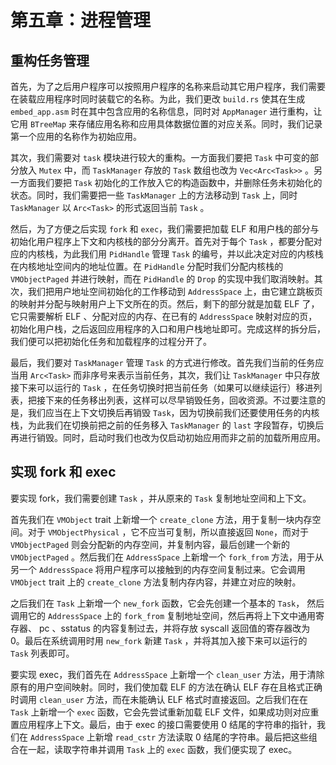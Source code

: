 # 第五章：进程管理

## 重构任务管理

首先，为了之后用户程序可以按照用户程序的名称来启动其它用户程序，我们需要在装载应用程序时同时装载它的名称。为此，我们更改 `build.rs` 使其在生成 `embed_app.asm` 时在其中包含应用的名称信息，同时对 `AppManager` 进行重构，让它用 `BTreeMap` 来存储应用名称和应用具体数据位置的对应关系。同时，我们记录第一个应用的名称作为初始应用。

其次，我们需要对 `task` 模块进行较大的重构。一方面我们要把 `Task` 中可变的部分放入 `Mutex` 中，而 `TaskManager` 存放的 `Task` 数组也改为 `Vec<Arc<Task>>` 。另一方面我们要把 `Task` 初始化的工作放入它的构造函数中，并删除任务未初始化的状态。同时，我们需要把一些 `TaskManager` 上的方法移动到 `Task` 上，同时 `TaskManager` 以 `Arc<Task>` 的形式返回当前 `Task` 。

然后，为了方便之后实现 `fork` 和 `exec`，我们需要把加载 ELF 和用户栈的部分与初始化用户程序上下文和内核栈的部分分离开。首先对于每个 `Task` ，都要分配对应的内核栈，为此我们用 `PidHandle` 管理 `Task` 的编号，并以此决定对应的内核栈在内核地址空间内的地址位置。在 `PidHandle` 分配时我们分配内核栈的  `VMObjectPaged` 并进行映射，而在 `PidHandle` 的 `Drop` 的实现中我们取消映射。其次，我们把用户地址空间初始化的工作移动到 `AddressSpace` 上，由它建立跳板页的映射并分配与映射用户上下文所在的页。然后，剩下的部分就是加载 ELF 了，它只需要解析 ELF 、分配对应的内存、在已有的 `AddressSpace` 映射对应的页，初始化用户栈，之后返回应用程序的入口和用户栈地址即可。完成这样的拆分后，我们便可以把初始化任务和加载程序的过程分开了。

最后，我们要对 `TaskManager` 管理 `Task` 的方式进行修改。首先我们当前的任务应当用 `Arc<Task>` 而非序号来表示当前任务，其次，我们让 `TaskManager` 中只存放接下来可以运行的 `Task` ，在任务切换时把当前任务（如果可以继续运行）移进列表，把接下来的任务移出列表，这样可以尽早销毁任务，回收资源。不过要注意的是，我们应当在上下文切换后再销毁 `Task`，因为切换前我们还要使用任务的内核栈，为此我们在切换前把之前的任务移入 `TaskManager` 的 `last` 字段暂存，切换后再进行销毁。同时，启动时我们也改为仅启动初始应用而非之前的加载所用应用。

## 实现 fork 和 exec

要实现 fork，我们需要创建 `Task` ，并从原来的 `Task` 复制地址空间和上下文。

首先我们在 `VMObject` trait 上新增一个 `create_clone` 方法，用于复制一块内存空间。对于 `VMObjectPhysical` ，它不应当可复制，所以直接返回 `None`，而对于 `VMObjectPaged` 则会分配新的内存空间，并复制内容，最后创建一个新的 `VMObjectPaged` 。然后我们在 `AddressSpace` 上新增一个 `fork_from` 方法，用于从另一个 `AddressSpace` 将用户程序可以接触到的内存空间复制过来。它会调用 `VMObject` trait 上的 `create_clone` 方法复制内存内容，并建立对应的映射。

之后我们在 `Task` 上新增一个 `new_fork` 函数，它会先创建一个基本的 `Task`， 然后调用它的 `AddressSpace` 上的 `fork_from` 复制地址空间，然后再将上下文中通用寄存器、 pc 、sstatus 的内容复制过去，并将存放 syscall 返回值的寄存器改为 0。最后在系统调用时用 `new_fork` 新建 `Task` ，并将其加入接下来可以运行的 `Task` 列表即可。

要实现 exec，我们首先在 `AddressSpace` 上新增一个 `clean_user` 方法，用于清除原有的用户空间映射。同时，我们使加载 ELF 的方法在确认 ELF 存在且格式正确时调用 `clean_user` 方法，而在未能确认 ELF 格式时直接返回。之后我们在在 `Task` 上新增一个 `exec` 函数，它会先尝试重新加载 ELF 文件，如果成功则对应重置应用程序上下文。最后，由于 exec 的接口需要使用 0 结尾的字符串的指针，我们在 `AddressSpace` 上新增 `read_cstr` 方法读取 0 结尾的字符串。最后把这些组合在一起，读取字符串并调用 `Task` 上的 `exec` 函数，我们便实现了 exec。